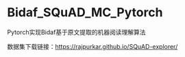 # Bidaf_SQuAD_MC_Pytorch
Pytorch实现Bidaf基于原文提取的机器阅读理解算法

数据集下载链接：https://rajpurkar.github.io/SQuAD-explorer/
